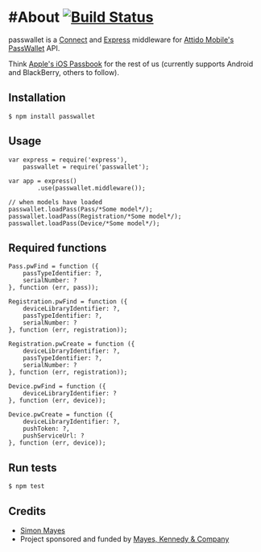 #About [![Build Status](https://travis-ci.org/mayeskennedy/passwallet.png)](https://travis-ci.org/mayeskennedy/passwallet)
=====

passwallet is a [Connect](http://senchalabs.github.com/connect/) and [Express](http://expressjs.com/) middleware for [Attido Mobile's](http://attidomobile.com) [PassWallet](http://passwallet.attidomobile.com) API.

Think [Apple's iOS Passbook](http://www.apple.com/ios/whats-new/#passbook) for the rest of us (currently supports Android and BlackBerry, others to follow).

## Installation

	$ npm install passwallet

## Usage

	var express = require('express'),
		passwallet = require('passwallet');

	var app = express()
			.use(passwallet.middleware());

	// when models have loaded
	passwallet.loadPass(Pass/*Some model*/);
	passwallet.loadPass(Registration/*Some model*/);
	passwallet.loadPass(Device/*Some model*/);

## Required functions
	Pass.pwFind = function ({
		passTypeIdentifier: ?,
		serialNumber: ?
	}, function (err, pass));

	Registration.pwFind = function ({
		deviceLibraryIdentifier: ?,
		passTypeIdentifier: ?,
		serialNumber: ?
	}, function (err, registration));

	Registration.pwCreate = function ({
		deviceLibraryIdentifier: ?,
		passTypeIdentifier: ?,
		serialNumber: ?
	}, function (err, registration));

	Device.pwFind = function ({
		deviceLibraryIdentifier: ?
	}, function (err, device));

	Device.pwCreate = function ({
		deviceLibraryIdentifier: ?,
		pushToken: ?,
		pushServiceUrl: ?
	}, function (err, device));

## Run tests

	$ npm test

## Credits

  - [Simon Mayes](https://github.com/msyea)
  - Project sponsored and funded by [Mayes, Kennedy & Company](http://mayeskennedy.co.uk)